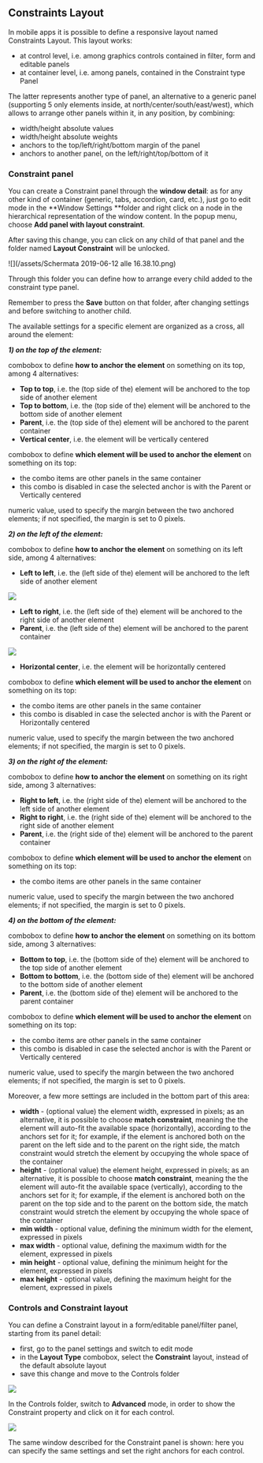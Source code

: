 ## Constraints Layout

In mobile apps it is possible to define a responsive layout named Constraints Layout. This layout works:

* at control level, i.e. among graphics controls contained in filter, form and editable panels
* at container level, i.e. among panels, contained in the Constraint type Panel

The latter represents another type of panel, an alternative to a generic panel \(supporting 5 only elements inside, at north/center/south/east/west\), which allows to arrange other panels within it, in any position, by combining:

* width/height absolute values
* width/height absolute weights
* anchors to the top/left/right/bottom margin of the panel
* anchors to another panel, on the left/right/top/bottom of it

### Constraint panel

You can create a Constraint panel through the **window detail**: as for any other kind of container \(generic, tabs, accordion, card, etc.\), just go to edit mode in the **Window Settings **folder and right click on a node in the hierarchical representation of the window content. In the popup menu, choose **Add panel with layout constraint**.

After saving this change, you can click on any child of that panel and the folder named **Layout Constraint** will be unlocked.

![](/assets/Schermata 2019-06-12 alle 16.38.10.png)

Through this folder you can define how to arrange every child added to the constraint type panel.

Remember to press the **Save** button on that folder, after changing settings and before switching to another child.

The available settings for a specific element are organized as a cross, all around the element:

_**1\) on the top of the element:**_

combobox to define **how to anchor the element** on something on its top, among 4 alternatives:

* **Top to top**, i.e. the \(top side of the\) element will be anchored to the top side of another element
* **Top to bottom**, i.e. the \(top side of the\)  element will be anchored to the bottom side of another element
* **Parent**, i.e. the \(top side of the\) element will be anchored to the parent container
* **Vertical center**, i.e. the element will be vertically centered

combobox to define **which element will be used to anchor the element** on something on its top:

* the combo items are other panels in the same container
* this combo is disabled in case the selected anchor is with the Parent or Vertically centered

numeric value, used to specify the margin between the two anchored elements; if not specified, the margin is set to 0 pixels.

_**2\) on the left of the element:**_

combobox to define **how to anchor the element** on something on its left side, among 4 alternatives:

* **Left to left**, i.e. the \(left side of the\) element will be anchored to the left side of another element

![](/assets/constrmargin.png)

* **Left to right**, i.e. the \(left side of the\)  element will be anchored to the right side of another element
* **Parent**, i.e. the \(left side of the\) element will be anchored to the parent container

![](/assets/constrparent.png)

* **Horizontal center**, i.e. the element will be horizontally centered

combobox to define **which element will be used to anchor the element** on something on its top:

* the combo items are other panels in the same container
* this combo is disabled in case the selected anchor is with the Parent or Horizontally centered

numeric value, used to specify the margin between the two anchored elements; if not specified, the margin is set to 0 pixels.

_**3\) on the right of the element:**_

combobox to define **how to anchor the element** on something on its right side, among 3 alternatives:

* **Right to left**, i.e. the \(right side of the\) element will be anchored to the left side of another element
* **Right to right**, i.e. the \(right side of the\)  element will be anchored to the right side of another element
* **Parent**, i.e. the \(right side of the\) element will be anchored to the parent container

combobox to define **which element will be used to anchor the element** on something on its top:

* the combo items are other panels in the same container

numeric value, used to specify the margin between the two anchored elements; if not specified, the margin is set to 0 pixels.

_**4\) on the bottom of the element:**_

combobox to define **how to anchor the element** on something on its bottom side, among 3 alternatives:

* **Bottom to top**, i.e. the \(bottom side of the\) element will be anchored to the top side of another element
* **Bottom to bottom**, i.e. the \(bottom side of the\)  element will be anchored to the bottom side of another element
* **Parent**, i.e. the \(bottom side of the\) element will be anchored to the parent container

combobox to define **which element will be used to anchor the element** on something on its top:

* the combo items are other panels in the same container
* this combo is disabled in case the selected anchor is with the Parent or Vertically centered

numeric value, used to specify the margin between the two anchored elements; if not specified, the margin is set to 0 pixels.



Moreover, a few more settings are included in the bottom part of this area:

* **width** - \(optional value\) the element width, expressed in pixels; as an alternative, it is possible to choose **match constraint**, meaning the the element will auto-fit the available space \(horizontally\), according to the anchors set for it; for example, if the element is anchored both on the parent on the left side and to the parent on the right side, the match constraint would stretch the element by occupying the whole space of the container
* **height** - \(optional value\) the element height, expressed in pixels; as an alternative, it is possible to choose **match constraint**, meaning the the element will auto-fit the available space \(vertically\), according to the anchors set for it; for example, if the element is anchored both on the parent on the top side and to the parent on the bottom side, the match constraint would stretch the element by occupying the whole space of the container
* **min width** - optional value, defining the minimum width for the element, expressed in pixels
* **max width** - optional value, defining the maximum width for the element, expressed in pixels
* **min height** - optional value, defining the minimum height for the element, expressed in pixels
* **max height** - optional value, defining the maximum height for the element, expressed in pixels



### Controls and Constraint layout

You can define a Constraint layout in a form/editable panel/filter panel, starting from its panel detail:

* first, go to the panel settings and switch to edit mode
* in the **Layout Type** combobox, select the **Constraint** layout, instead of the default absolute layout
* save this change and move to the Controls folder

![](/assets/contrstrat-contros1.png)

In the Controls folder, switch to **Advanced** mode, in order to show the Constraint property and click on it for each control.

![](/assets/contrstrat-controls2.png)

The same window described for the Constraint panel is shown: here you can specify the same settings and set the right anchors for each control.











